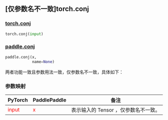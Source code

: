 ## [仅参数名不一致]torch.conj
### [torch.conj](https://pytorch.org/docs/stable/generated/torch.conj.html?highlight=conj#torch.conj)

```python
torch.conj(input)
```

### [paddle.conj](https://www.paddlepaddle.org.cn/documentation/docs/zh/api/paddle/conj_cn.html#conj)

```python
paddle.conj(x,
            name=None)
```

两者功能一致且参数用法一致，仅参数名不一致，具体如下：
### 参数映射
| PyTorch       | PaddlePaddle | 备注                                                   |
| ------------- | ------------ | ------------------------------------------------------ |
| <font color='red'> input </font> | <font color='red'> x </font> | 表示输入的 Tensor ，仅参数名不一致。  |
